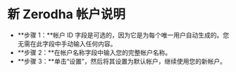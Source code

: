 # **新 Zerodha 帐户说明**
- **步骤 1：**帐户 ID 字段是可选的，因为它是为每个唯一用户自动生成的。您无需在此字段中手动输入任何内容。
- **步骤 2：**在帐户名称字段中输入您的完整帐户名称。
- **步骤 3：**单击“设置”，然后将其设置为默认帐户，继续使用您的新帐户。
